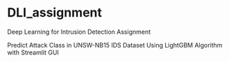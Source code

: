 # DLI_assignment
Deep Learning for Intrusion Detection Assignment

Predict Attack Class in UNSW-NB15 IDS Dataset Using LightGBM Algorithm with Streamlit GUI
